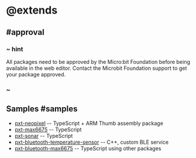 # @extends

## #approval

### ~ hint

All packages need to be approved by the Micro:bit Foundation before being available in the web editor.
Contact the Microbit Foundation support to get your package approved.

### ~

## Samples #samples

* [pxt-neopixel](https://github.com/Microsoft/pxt-neopixel) -- TypeScript + ARM Thumb assembly package
* [pxt-max6675](https://github.com/Microsoft/pxt-max6675) -- TypeScript
* [pxt-sonar](https://github.com/microsoft/pxt-sonar) -- TypeScript
* [pxt-bluetooth-temperature-sensor](https://github.com/Microsoft/pxt-bluetooth-temperature-sensor) -- C++, custom BLE service
* [pxt-bluetooth-max6675](https://github.com/Microsoft/pxt-bluetooth-max6675) -- TypeScript using other packages
